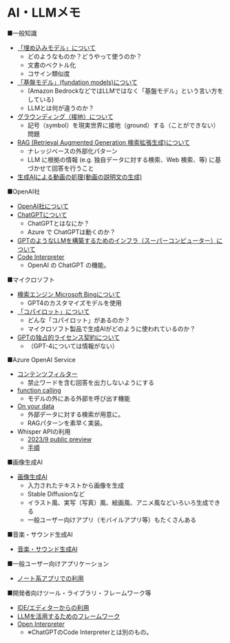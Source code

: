 # AI・LLMメモ

■一般知識

- [「埋め込みモデル」について](embeddings.md)
  - どのようなものか？どうやって使うのか？
  - 文書のベクトル化
  - コサイン類似度
- [「基盤モデル」(fundation models)について](foundation-models.md)
  - (Amazon BedrockなどではLLMではなく「基盤モデル」という言い方をしている)
  - LLMとは何が違うのか？
- [グラウンディング（接地）について](grounding.md)
  - 記号（symbol）を現実世界に接地（ground）する（ことができない）問題
- [RAG (Retrieval Augmented Generation 検索拡張生成)について](rag.md)
  - ナレッジベースの外部化パターン
  - LLM に根拠の情報 (e.g. 独自データに対する検索、Web 検索、等) に基づかせて回答を行うこと
- [生成AIによる動画の処理(動画の説明文の生成)](youtube.md)

■OpenAI社

- [OpenAI社について](openai.md)
- [ChatGPTについて](chatgpt.md)
  - ChatGPTとはなにか？
  - Azure で ChatGPTは動くのか？
- [GPTのようなLLMを構築するためのインフラ（スーパーコンピューター）について](infra.md)
- [Code Interpreter](code-interpreter.md)
  - OpenAI の ChatGPT の機能。

■マイクロソフト

- [検索エンジン Microsoft Bingについて](bing.md)
  - GPT4のカスタマイズモデルを使用
- [「コパイロット」について](copilot.md)
  - どんな「コパイロット」があるのか？
  - マイクロソフト製品で生成AIがどのように使われているのか？
- [GPTの独占的ライセンス契約について](license.md)
  - （GPT-4については情報がない）

■Azure OpenAI Service

- [コンテンツフィルター](content-filter.md)
  - 禁止ワードを含む回答を出力しないようにする
- [function calling](function-calling.md)
  - モデルの外にある外部を呼び出す機能
- [On your data](on-your-data.md)
  - 外部データに対する検索が用意に。
  - RAGパターンを素早く実装。
- Whisper APIの利用
  - [2023/9 public preview](https://learn.microsoft.com/en-us/azure/ai-services/openai/whats-new#whisper-public-preview)
  - [手順](https://learn.microsoft.com/ja-jp/azure/ai-services/openai/whisper-quickstart?tabs=command-line)

■画像生成AI

- [画像生成AI](graphics-ai.md)
  - 入力されたテキストから画像を生成
  - Stable Diffusionなど
  - イラスト風、実写（写真）風、絵画風、アニメ風などいろいろ生成できる
  - 一般ユーザー向けアプリ（モバイルアプリ等）もたくさんある

■音楽・サウンド生成AI

- [音楽・サウンド生成AI](sound-ai.md)

■一般ユーザー向けアプリケーション

- [ノート系アプリでの利用](noteapps.md)

■開発者向けツール・ライブラリ・フレームワーク等

- [IDE/エディターからの利用](editors.md)
- [LLMを活用するためのフレームワーク](frameworks.md)
- [Open Interpreter](open-interpreter.md)
  - ※ChatGPTのCode Interpreterとは別のもの。
